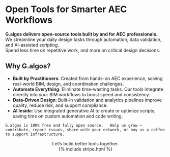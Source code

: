 # Open Tools for Smarter AEC Workflows
**G.algos delivers open-source tools built by and for AEC professionals.**  
We streamline your daily design tasks through automation, data validation, and AI-assisted scripting.  
Spend less time on repetitive work, and more on critical design decisions.

## Why G.algos?

- **Built by Practitioners**: Created from hands-on AEC experience, solving real-world BIM, design, and coordination challenges.  
- **Automate Everything**: Eliminate time-wasting tasks. Our tools integrate directly into your BIM workflows to boost speed and consistency.  
- **Data-Driven Design**: Built-in validation and analytics pipelines improve quality, reduce risk, and support compliance.  
- **AI Inside**: Use integrated generative AI to create or optimize scripts, saving time on custom automation and code writing.  
  
  
`G.algos is 100% free and fully open source.  
Help us grow — contribute, report issues, share with your network, or buy us a coffee to support infrastructure.`


<div style="text-align: center;">
Let’s build better tools together.
</div>
<div style="text-align: center;">
{% include stripe.html %}
</div>
